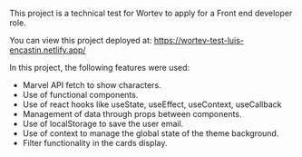 This project is a technical test for Wortev to apply for a Front end developer role.

You can view this project deployed at: https://wortev-test-luis-encastin.netlify.app/

In this project, the following features were used:

- Marvel API fetch to show characters.
- Use of functional components.
- Use of react hooks like useState, useEffect, useContext, useCallback
- Management of data through props between components.
- Use of localStorage to save the user email.
- Use of context to manage the global state of the theme background.
- Filter functionality in the cards display.  
